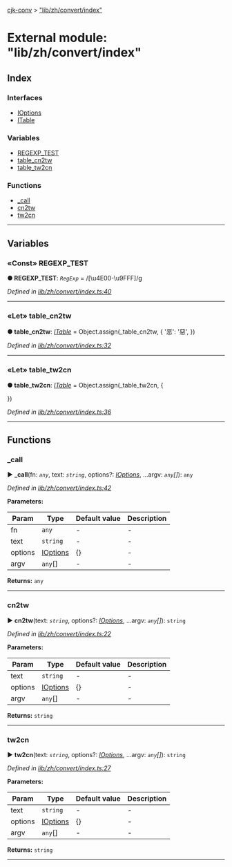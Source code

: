 [cjk-conv](../README.md) > ["lib/zh/convert/index"](../modules/_lib_zh_convert_index_.md)



# External module: "lib/zh/convert/index"

## Index

### Interfaces

* [IOptions](../interfaces/_lib_zh_convert_index_.ioptions.md)
* [ITable](../interfaces/_lib_zh_convert_index_.itable.md)


### Variables

* [REGEXP_TEST](_lib_zh_convert_index_.md#regexp_test)
* [table_cn2tw](_lib_zh_convert_index_.md#table_cn2tw)
* [table_tw2cn](_lib_zh_convert_index_.md#table_tw2cn)


### Functions

* [_call](_lib_zh_convert_index_.md#_call)
* [cn2tw](_lib_zh_convert_index_.md#cn2tw)
* [tw2cn](_lib_zh_convert_index_.md#tw2cn)



---
## Variables
<a id="regexp_test"></a>

### «Const» REGEXP_TEST

**●  REGEXP_TEST**:  *`RegExp`*  =  /[\u4E00-\u9FFF]/g

*Defined in [lib/zh/convert/index.ts:40](https://github.com/bluelovers/cjk-convert/blob/7c2ab19/lib/zh/convert/index.ts#L40)*





___

<a id="table_cn2tw"></a>

### «Let» table_cn2tw

**●  table_cn2tw**:  *[ITable](../interfaces/_lib_zh_convert_index_.itable.md)*  =  Object.assign(_table_cn2tw, {
	'恶': '惡',
})

*Defined in [lib/zh/convert/index.ts:32](https://github.com/bluelovers/cjk-convert/blob/7c2ab19/lib/zh/convert/index.ts#L32)*





___

<a id="table_tw2cn"></a>

### «Let» table_tw2cn

**●  table_tw2cn**:  *[ITable](../interfaces/_lib_zh_convert_index_.itable.md)*  =  Object.assign(_table_tw2cn, {

})

*Defined in [lib/zh/convert/index.ts:36](https://github.com/bluelovers/cjk-convert/blob/7c2ab19/lib/zh/convert/index.ts#L36)*





___


## Functions
<a id="_call"></a>

###  _call

► **_call**(fn: *`any`*, text: *`string`*, options?: *[IOptions](../interfaces/_lib_zh_convert_index_.ioptions.md)*, ...argv: *`any`[]*): `any`



*Defined in [lib/zh/convert/index.ts:42](https://github.com/bluelovers/cjk-convert/blob/7c2ab19/lib/zh/convert/index.ts#L42)*



**Parameters:**

| Param | Type | Default value | Description |
| ------ | ------ | ------ | ------ |
| fn | `any`  | - |   - |
| text | `string`  | - |   - |
| options | [IOptions](../interfaces/_lib_zh_convert_index_.ioptions.md)  |  {} |   - |
| argv | `any`[]  | - |   - |





**Returns:** `any`





___

<a id="cn2tw"></a>

###  cn2tw

► **cn2tw**(text: *`string`*, options?: *[IOptions](../interfaces/_lib_zh_convert_index_.ioptions.md)*, ...argv: *`any`[]*): `string`



*Defined in [lib/zh/convert/index.ts:22](https://github.com/bluelovers/cjk-convert/blob/7c2ab19/lib/zh/convert/index.ts#L22)*



**Parameters:**

| Param | Type | Default value | Description |
| ------ | ------ | ------ | ------ |
| text | `string`  | - |   - |
| options | [IOptions](../interfaces/_lib_zh_convert_index_.ioptions.md)  |  {} |   - |
| argv | `any`[]  | - |   - |





**Returns:** `string`





___

<a id="tw2cn"></a>

###  tw2cn

► **tw2cn**(text: *`string`*, options?: *[IOptions](../interfaces/_lib_zh_convert_index_.ioptions.md)*, ...argv: *`any`[]*): `string`



*Defined in [lib/zh/convert/index.ts:27](https://github.com/bluelovers/cjk-convert/blob/7c2ab19/lib/zh/convert/index.ts#L27)*



**Parameters:**

| Param | Type | Default value | Description |
| ------ | ------ | ------ | ------ |
| text | `string`  | - |   - |
| options | [IOptions](../interfaces/_lib_zh_convert_index_.ioptions.md)  |  {} |   - |
| argv | `any`[]  | - |   - |





**Returns:** `string`





___


